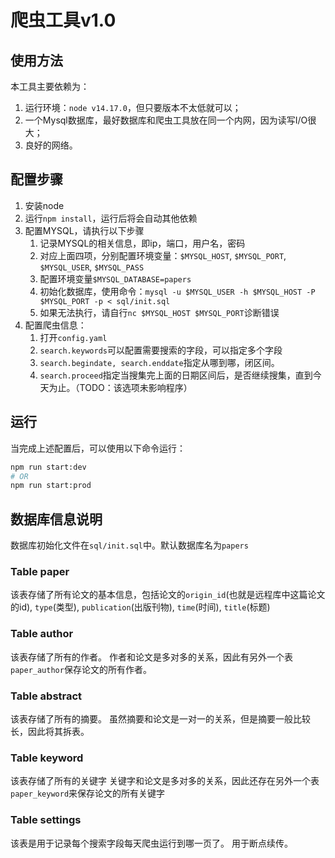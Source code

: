 # 爬虫工具v1.0

## 使用方法
本工具主要依赖为：
1. 运行环境：``node v14.17.0``，但只要版本不太低就可以；
2. 一个Mysql数据库，最好数据库和爬虫工具放在同一个内网，因为读写I/O很大；
3. 良好的网络。

## 配置步骤
1. 安装node
2. 运行``npm install``，运行后将会自动其他依赖
3. 配置MYSQL，请执行以下步骤
   1. 记录MYSQL的相关信息，即ip，端口，用户名，密码
   2. 对应上面四项，分别配置环境变量：`$MYSQL_HOST`, `$MYSQL_PORT`, `$MYSQL_USER`, `$MYSQL_PASS`
   3. 配置环境变量`$MYSQL_DATABASE=papers`
   4. 初始化数据库，使用命令：`mysql -u $MYSQL_USER -h $MYSQL_HOST -P $MYSQL_PORT -p < sql/init.sql`
   5. 如果无法执行，请自行`nc $MYSQL_HOST $MYSQL_PORT`诊断错误
4. 配置爬虫信息：
   1. 打开``config.yaml``
   2. ``search.keywords``可以配置需要搜索的字段，可以指定多个字段
   3. ``search.begindate, search.enddate``指定从哪到哪，闭区间。
   4. ``search.proceed``指定当搜集完上面的日期区间后，是否继续搜集，直到今天为止。（TODO：该选项未影响程序）

## 运行
当完成上述配置后，可以使用以下命令运行：
```bash
npm run start:dev
# OR
npm run start:prod
```

## 数据库信息说明
数据库初始化文件在``sql/init.sql``中。默认数据库名为``papers``
### Table paper
该表存储了所有论文的基本信息，包括论文的`origin_id`(也就是远程库中这篇论文的id), ``type``(类型), `publication`(出版刊物), `time`(时间), `title`(标题)

### Table author
该表存储了所有的作者。
作者和论文是多对多的关系，因此有另外一个表``paper_author``保存论文的所有作者。

### Table abstract
该表存储了所有的摘要。
虽然摘要和论文是一对一的关系，但是摘要一般比较长，因此将其拆表。

### Table keyword
该表存储了所有的关键字
关键字和论文是多对多的关系，因此还存在另外一个表``paper_keyword``来保存论文的所有关键字

### Table settings
该表是用于记录每个搜索字段每天爬虫运行到哪一页了。
用于断点续传。

